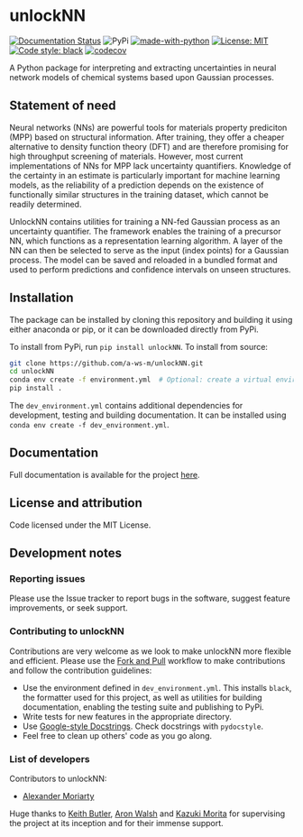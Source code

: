 # unlockNN

[![Documentation Status](https://readthedocs.org/projects/unlocknn/badge/?version=latest)](https://unlocknn.readthedocs.io/en/latest/?badge=latest)
![PyPi](https://img.shields.io/pypi/v/unlockNN)
[![made-with-python](https://img.shields.io/badge/Made%20with-Python-1f425f.svg)](https://www.python.org/)
[![License: MIT](https://img.shields.io/badge/License-MIT-yellow.svg)](https://opensource.org/licenses/MIT)
[![Code style: black](https://img.shields.io/badge/code%20style-black-000000.svg)](https://github.com/psf/black)
[![codecov](https://codecov.io/gh/a-ws-m/unlockNN/branch/master/graph/badge.svg?token=TBDX3P6OZ3)](https://codecov.io/gh/a-ws-m/unlockNN)

A Python package for interpreting and extracting uncertainties in neural network models of chemical systems based upon Gaussian processes.

## Statement of need

Neural networks (NNs) are powerful tools for materials property prediciton (MPP)
based on structural information. After training, they offer a cheaper
alternative to density function theory (DFT) and are therefore promising for
high throughput screening of materials. However, most current implementations of
NNs for MPP lack uncertainty quantifiers. Knowledge of the certainty in an
estimate is particularly important for machine learning models, as the
reliability of a prediction depends on the existence of functionally similar
structures in the training dataset, which cannot be readily determined.

UnlockNN contains utilities for training a NN-fed Gaussian process as an
uncertainty quantifier. The framework enables the training of a precursor NN,
which functions as a representation learning algorithm. A layer of the NN can
then be selected to serve as the input (index points) for a Gaussian process.
The model can be saved and reloaded in a bundled format and used to perform
predictions and confidence intervals on unseen structures.

## Installation


The package can be installed by cloning this repository and building it using either anaconda or pip,
or it can be downloaded directly from PyPi.

To install from PyPi, run `pip install unlockNN`.
To install from source:

```bash
git clone https://github.com/a-ws-m/unlockNN.git
cd unlockNN
conda env create -f environment.yml  # Optional: create a virtual environment with conda
pip install .
```

The `dev_environment.yml` contains additional dependencies for development, testing and building documentation.
It can be installed using `conda env create -f dev_environment.yml`.

## Documentation

Full documentation is available for the project [here](https://unlocknn.readthedocs.io/en/latest/).

## License and attribution

Code licensed under the MIT License.

## Development notes

### Reporting issues

Please use the Issue tracker to report bugs in the software, suggest feature improvements, or seek support.

### Contributing to unlockNN

Contributions are very welcome as we look to make unlockNN more flexible and efficient.
Please use the [Fork and Pull](https://guides.github.com/activities/forking/) workflow to make contributions and follow the contribution guidelines:

- Use the environment defined in `dev_environment.yml`. This installs `black`, the formatter used for this project, as well as utilities for building documentation, enabling the testing suite and publishing to PyPi.
- Write tests for new features in the appropriate directory.
- Use [Google-style Docstrings](https://sphinxcontrib-napoleon.readthedocs.io/en/latest/example_google.html). Check docstrings with `pydocstyle`.
- Feel free to clean up others' code as you go along.

### List of developers

Contributors to unlockNN:

- [Alexander Moriarty](https://github.com/a-ws-m)

Huge thanks to [Keith Butler](https://github.com/keeeto), [Aron Walsh](https://github.com/aronwalsh) and [Kazuki Morita](https://github.com/KazMorita) for supervising the project at its inception and for their immense support.
